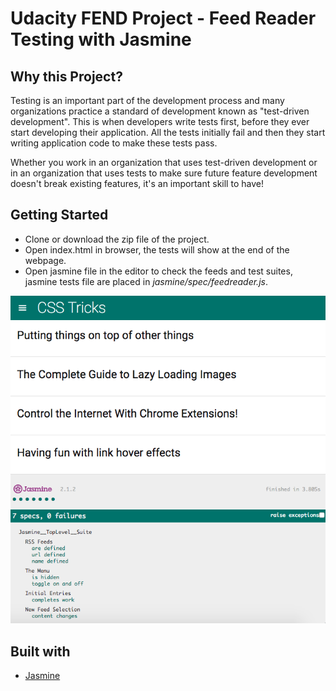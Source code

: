 # Udacity FEND Project - Feed Reader Testing with Jasmine

## Why this Project?

Testing is an important part of the development process and many organizations practice a standard of development known as "test-driven development". This is when developers write tests first, before they ever start developing their application. All the tests initially fail and then they start writing application code to make these tests pass.

Whether you work in an organization that uses test-driven development or in an organization that uses tests to make sure future feature development doesn't break existing features, it's an important skill to have!

## Getting Started

- Clone or download the zip file of the project.
- Open index.html in browser, the tests will show at the end of the webpage.
- Open jasmine file in the editor to check the feeds and test suites, jasmine tests file are placed in _jasmine/spec/feedreader.js_.

![Testing Snap](testsnap.png 'Jasmine Testing')

## Built with

- [Jasmine](https://jasmine.github.io/)
